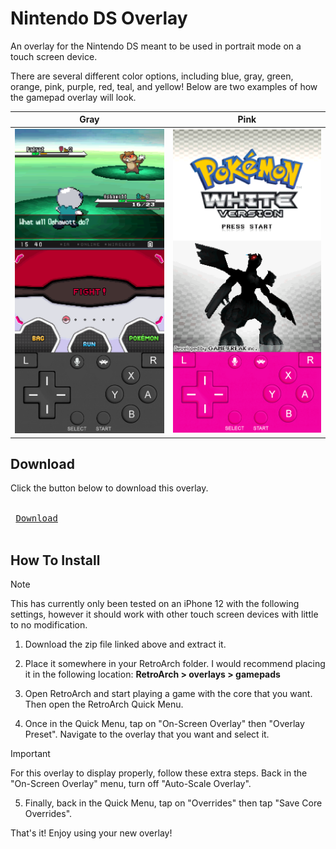# Nintendo DS Overlay

An overlay for the Nintendo DS meant to be used in portrait mode on a touch screen device.

There are several different color options, including blue, gray, green, orange, pink, purple, red, teal, and yellow!
Below are two examples of how the gamepad overlay will look.

|Gray|Pink|
|:---:|:---:|
| ![](./example_images/nds_ex1.png) | ![](./example_images/nds_ex2.png) |

## Download
Click the button below to download this overlay.

<kbd> <br> [Download](https://github.com/Oshanotter/retroarch-overlays/releases/download/nds/nds.zip) <br> </kbd>

## How To Install
> [!NOTE]  
> This has currently only been tested on an iPhone 12 with the following settings, however it should work with other touch screen devices with little to no modification.
1. Download the zip file linked above and extract it.

2. Place it somewhere in your RetroArch folder.
I would recommend placing it in the following location: **RetroArch > overlays > gamepads**

3. Open RetroArch and start playing a game with the core that you want. Then open the RetroArch Quick Menu.

4. Once in the Quick Menu, tap on "On-Screen Overlay" then "Overlay Preset". Navigate to the overlay that you want and select it.

> [!IMPORTANT]
> For this overlay to display properly, follow these extra steps. Back in the "On-Screen Overlay" menu, turn off "Auto-Scale Overlay".

5. Finally, back in the Quick Menu, tap on "Overrides" then tap "Save Core Overrides".

That's it! Enjoy using your new overlay!
